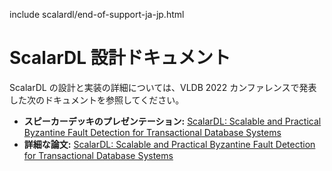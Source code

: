 include scalardl/end-of-support-ja-jp.html

# ScalarDL 設計ドキュメント

ScalarDL の設計と実装の詳細については、VLDB 2022 カンファレンスで発表した次のドキュメントを参照してください。

- **スピーカーデッキのプレゼンテーション:** [ScalarDL: Scalable and Practical Byzantine Fault Detection for Transactional Database Systems](https://speakerdeck.com/scalar/scalar-dl-scalable-and-practical-byzantine-fault-detection-for-transactional-database-systems-vldb22)
- **詳細な論文:** [ScalarDL: Scalable and Practical Byzantine Fault Detection for Transactional Database Systems](https://www.vldb.org/pvldb/vol15/p1324-yamada.pdf)
